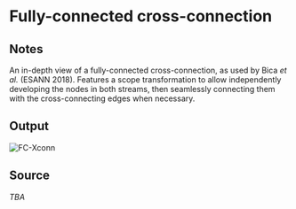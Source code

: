 # Fully-connected cross-connection

## Notes

An in-depth view of a fully-connected cross-connection, as used by Bica *et al.* (ESANN 2018). Features a scope transformation to allow independently developing the nodes in both streams, then seamlessly connecting them with the cross-connecting edges when necessary.

## Output

![FC-Xconn](https://www.dropbox.com/s/yj3b2pckbdiqtjb/fully-connected_cross-connection.png?raw=1)

## Source

*TBA*
